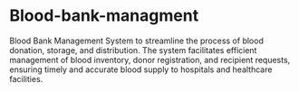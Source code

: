# Blood-bank-managment
Blood Bank Management System to streamline the process of blood donation, storage, and distribution. The system facilitates efficient management of blood inventory, donor registration, and recipient requests, ensuring timely and accurate blood supply to hospitals and healthcare facilities.


